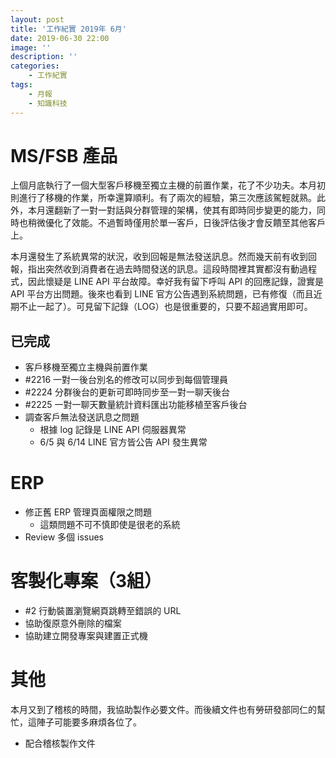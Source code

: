 ```yaml
---
layout: post
title: '工作紀實 2019年 6月'
date: 2019-06-30 22:00
image: ''
description: ''
categories:
    - 工作紀實
tags:
    - 月報
    - 知識科技
---
```


# MS/FSB 產品

上個月底執行了一個大型客戶移機至獨立主機的前置作業，花了不少功夫。本月初則進行了移機的作業，所幸還算順利。有了兩次的經驗，第三次應該駕輕就熟。此外，本月還翻新了一對一對話與分群管理的架構，使其有即時同步變更的能力，同時也稍微優化了效能。不過暫時僅用於單一客戶，日後評估後才會反饋至其他客戶上。

本月還發生了系統異常的狀況，收到回報是無法發送訊息。然而幾天前有收到回報，指出突然收到消費者在過去時間發送的訊息。這段時間裡其實都沒有動過程式，因此懷疑是 LINE API 平台故障。幸好我有留下呼叫 API 的回應記錄，證實是 API 平台方出問題。後來也看到 LINE 官方公告遇到系統問題，已有修復（而且近期不止一起了）。可見留下記錄（LOG）也是很重要的，只要不超過實用即可。

## 已完成

* 客戶移機至獨立主機與前置作業
* #2216 一對一後台別名的修改可以同步到每個管理員
* #2224 分群後台的更新可即時同步至一對一聊天後台
* #2225 一對一聊天數量統計資料匯出功能移植至客戶後台
* 調查客戶無法發送訊息之問題
    + 根據 log 記錄是 LINE API 伺服器異常
    + 6/5 與 6/14 LINE 官方皆公告 API 發生異常

# ERP

* 修正舊 ERP 管理頁面權限之問題
    + 這類問題不可不慎即使是很老的系統
* Review 多個 issues

# 客製化專案（3組）

* #2 行動裝置瀏覽網頁跳轉至錯誤的 URL
* 協助復原意外刪除的檔案
* 協助建立開發專案與建置正式機

# 其他

本月又到了稽核的時間，我協助製作必要文件。而後續文件也有勞研發部同仁的幫忙，這陣子可能要多麻煩各位了。

* 配合稽核製作文件
